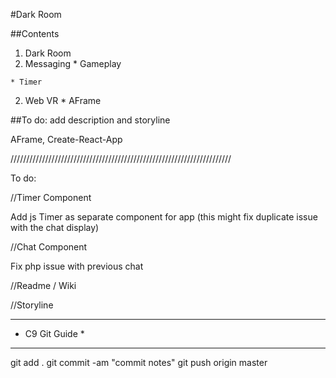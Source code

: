 #Dark Room

##Contents

1. Dark Room
  1. Messaging
    * Gameplay
                
    * Timer
  2. Web VR
    * AFrame


##To do: 
add description and storyline

AFrame, Create-React-App

//////////////////////////////////////////////////////////////////////

To do:

//Timer Component

Add js Timer as separate component for app (this might fix duplicate issue with the chat display) 
 
 
//Chat Component

Fix php issue with previous chat


//Readme / Wiki




//Storyline



****************
* C9 Git Guide *
****************

git add .
git commit -am "commit notes"
git push origin master

